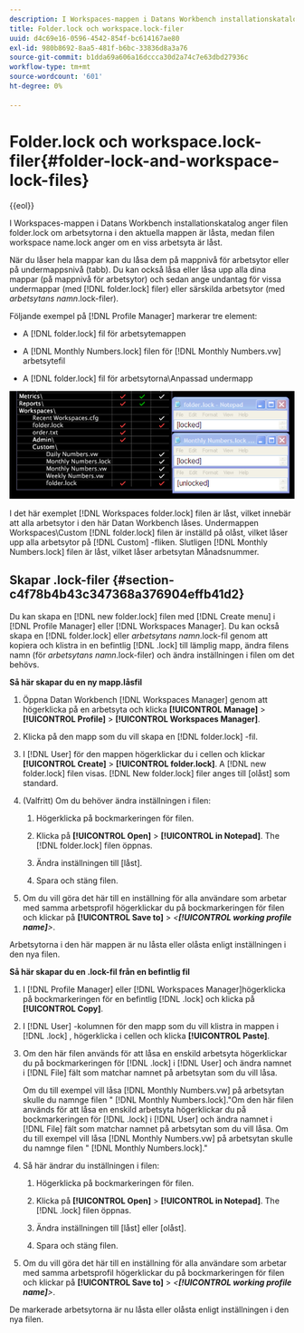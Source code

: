 ```yaml
---
description: I Workspaces-mappen i Datans Workbench installationskatalog anger filen folder.lock om arbetsytorna i den aktuella mappen är låsta, medan filen workspace name.lock anger om en viss arbetsyta är låst.
title: Folder.lock och workspace.lock-filer
uuid: d4c69e16-0596-4542-854f-bc614167ae80
exl-id: 980b8692-8aa5-481f-b6bc-33836d8a3a76
source-git-commit: b1dda69a606a16dccca30d2a74c7e63dbd27936c
workflow-type: tm+mt
source-wordcount: '601'
ht-degree: 0%

---
```


# Folder.lock och workspace.lock-filer{#folder-lock-and-workspace-lock-files}

{{eol}}

I Workspaces-mappen i Datans Workbench installationskatalog anger filen folder.lock om arbetsytorna i den aktuella mappen är låsta, medan filen workspace name.lock anger om en viss arbetsyta är låst.

När du låser hela mappar kan du låsa dem på mappnivå för arbetsytor eller på undermappsnivå (tabb). Du kan också låsa eller låsa upp alla dina mappar (på mappnivå för arbetsytor) och sedan ange undantag för vissa undermappar (med [!DNL folder.lock] filer) eller särskilda arbetsytor (med *arbetsytans namn*.lock-filer).

Följande exempel på [!DNL Profile Manager] markerar tre element:

* A [!DNL folder.lock] fil för arbetsytemappen
* A [!DNL Monthly Numbers.lock] filen för [!DNL Monthly Numbers.vw] arbetsytefil

* A [!DNL folder.lock] fil för arbetsytorna\Anpassad undermapp

![](assets/wsp_Locking_lockFiles.png)

I det här exemplet [!DNL Workspaces folder.lock] filen är låst, vilket innebär att alla arbetsytor i den här Datan Workbench låses. Undermappen Workspaces\Custom [!DNL folder.lock] filen är inställd på olåst, vilket låser upp alla arbetsytor på [!DNL Custom] -fliken. Slutligen [!DNL Monthly Numbers.lock] filen är låst, vilket låser arbetsytan Månadsnummer.

## Skapar .lock-filer {#section-c4f78b4b43c347368a376904effb41d2}

Du kan skapa en [!DNL new folder.lock] filen med [!DNL Create menu] i [!DNL Profile Manager] eller [!DNL Workspaces Manager]. Du kan också skapa en [!DNL folder.lock] eller *arbetsytans namn*.lock-fil genom att kopiera och klistra in en befintlig [!DNL .lock] till lämplig mapp, ändra filens namn (för *arbetsytans namn*.lock-filer) och ändra inställningen i filen om det behövs.

**Så här skapar du en ny mapp.låsfil**

1. Öppna Datan Workbench [!DNL Workspaces Manager] genom att högerklicka på en arbetsyta och klicka **[!UICONTROL Manage]** > **[!UICONTROL Profile]** > **[!UICONTROL Workspaces Manager]**.
1. Klicka på den mapp som du vill skapa en [!DNL folder.lock] -fil.
1. I [!DNL User] för den mappen högerklickar du i cellen och klickar **[!UICONTROL Create]** > **[!UICONTROL folder.lock]**. A [!DNL new folder.lock] filen visas. [!DNL New folder.lock] filer anges till [olåst] som standard.
1. (Valfritt) Om du behöver ändra inställningen i filen:

   1. Högerklicka på bockmarkeringen för filen.
   1. Klicka på **[!UICONTROL Open]** > **[!UICONTROL in Notepad]**. The [!DNL folder.lock] filen öppnas.

   1. Ändra inställningen till [låst].
   1. Spara och stäng filen.

1. Om du vill göra det här till en inställning för alla användare som arbetar med samma arbetsprofil högerklickar du på bockmarkeringen för filen och klickar på **[!UICONTROL Save to]** > *&lt;**[!UICONTROL working profile name]**>*.

Arbetsytorna i den här mappen är nu låsta eller olåsta enligt inställningen i den nya filen.

**Så här skapar du en .lock-fil från en befintlig fil**

1. I [!DNL Profile Manager] eller [!DNL Workspaces Manager]högerklicka på bockmarkeringen för en befintlig [!DNL .lock] och klicka på **[!UICONTROL Copy]**.
1. I [!DNL User] -kolumnen för den mapp som du vill klistra in mappen i [!DNL .lock] , högerklicka i cellen och klicka **[!UICONTROL Paste]**.
1. Om den här filen används för att låsa en enskild arbetsyta högerklickar du på bockmarkeringen för [!DNL .lock] i [!DNL User] och ändra namnet i [!DNL File] fält som matchar namnet på arbetsytan som du vill låsa.

   Om du till exempel vill låsa [!DNL Monthly Numbers.vw] på arbetsytan skulle du namnge filen &quot; [!DNL Monthly Numbers.lock].&quot;Om den här filen används för att låsa en enskild arbetsyta högerklickar du på bockmarkeringen för [!DNL .lock] i [!DNL User] och ändra namnet i [!DNL File] fält som matchar namnet på arbetsytan som du vill låsa. Om du till exempel vill låsa [!DNL Monthly Numbers.vw] på arbetsytan skulle du namnge filen &quot; [!DNL Monthly Numbers.lock].&quot;

1. Så här ändrar du inställningen i filen:

   1. Högerklicka på bockmarkeringen för filen.
   1. Klicka på **[!UICONTROL Open]** > **[!UICONTROL in Notepad]**. The [!DNL .lock] filen öppnas.

   1. Ändra inställningen till [låst] eller [olåst].
   1. Spara och stäng filen.

1. Om du vill göra det här till en inställning för alla användare som arbetar med samma arbetsprofil högerklickar du på bockmarkeringen för filen och klickar på **[!UICONTROL Save to]** > *&lt;**[!UICONTROL working profile name]**>*.

De markerade arbetsytorna är nu låsta eller olåsta enligt inställningen i den nya filen.
